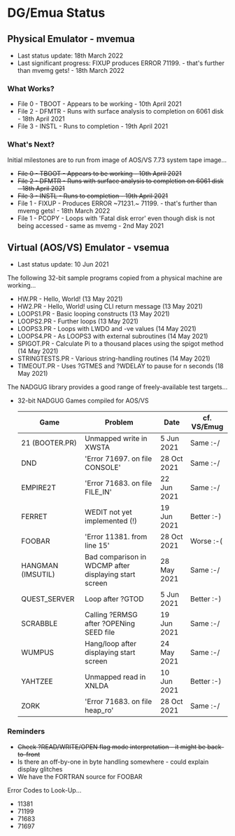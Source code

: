 # DG/Emua Status

## Physical Emulator - mvemua

* Last status update: 18th March 2022
* Last significant progress: FIXUP produces ERROR 71199. - that's further than mvemg gets! - 18th March 2022

### What Works?
* File 0 - TBOOT - Appears to be working - 10th April 2021
* File 2 - DFMTR - Runs with surface analysis to completion on 6061 disk - 18th April 2021
* File 3 - INSTL - Runs to completion - 19th April 2021
  
### What's Next?
Initial milestones are to run from image of AOS/VS 7.73 system tape image...
* ~~File 0 - TBOOT - Appears to be working - 10th April 2021~~
* ~~File 2 - DFMTR - Runs with surface analysis to completion on 6061 disk - 18th April 2021~~
* ~~File 3 - INSTL - Runs to completion - 19th April 2021~~
* File 1 - FIXUP - Produces ERROR ~71231.~ 71199. - that's further than mvemg gets! - 18th March 2022
* File 1 - PCOPY - Loops with 'Fatal disk error' even though disk is not being accessed - same as mvemg - 2nd May 2021

## Virtual (AOS/VS) Emulator - vsemua

* Last status update: 10 Jun 2021
  
The following 32-bit sample programs copied from a physical machine are working...
* HW.PR - Hello, World! (13 May 2021)
* HW2.PR - Hello, World! using CLI return message (13 May 2021)
* LOOPS1.PR - Basic looping constructs (13 May 2021)
* LOOPS2.PR - Further loops (13 May 2021)
* LOOPS3.PR - Loops with LWDO and -ve values (14 May 2021)
* LOOPS4.PR - As LOOPS3 with external subroutines (14 May 2021)
* SPIGOT.PR - Calculate Pi to a thousand places using the spigot method (14 May 2021)
* STRINGTESTS.PR - Various string-handling routines (14 May 2021)
* TIMEOUT.PR - Uses ?GTMES and ?WDELAY to pause for n seconds (18 May 2021)

The NADGUG library provides a good range of freely-available test targets...
  
* 32-bit NADGUG Games compiled for AOS/VS

  |    Game           |   Problem                                             |   Date      | cf. VS/Emug |
  |-------------------|-------------------------------------------------------|-------------|-------------|
  | 21 (BOOTER.PR)    | Unmapped write in XWSTA                               |  5 Jun 2021 | Same    :-/ | 
  | DND               | 'Error 71697. on file CONSOLE'                        | 28 Oct 2021 | Same    :-/ |
  | EMPIRE2T          | 'Error 71683. on file FILE_IN'                        | 22 Jun 2021 | Same    :-/ |
  | FERRET            | WEDIT not yet implemented (!)                         | 19 Jun 2021 | Better  :-) | 
  | FOOBAR            | 'Error 11381. from line 15'                           | 28 Oct 2021 | Worse   :-( |
  | HANGMAN (IMSUTIL) | Bad comparison in WDCMP after displaying start screen | 28 May 2021 | Same    :-/ | 
  | QUEST_SERVER      | Loop after ?GTOD                                      |  5 Jun 2021 | Better  :-) |
  | SCRABBLE          | Calling ?ERMSG after ?OPENing SEED file               | 19 Jun 2021 | Same    :-/ |
  | WUMPUS            | Hang/loop after displaying start screen               | 24 May 2021 | Same    :-/ | 
  | YAHTZEE           | Unmapped read in XNLDA                                | 10 Jun 2021 | Better  :-) |
  | ZORK              | 'Error 71683. on file heap_ro'                        | 28 Oct 2021 | Same    :-/ |
  
### Reminders
* ~~Check ?READ/WRITE/OPEN flag mode interpretation - it might be back-to-front~~
* Is there an off-by-one in byte handling somewhere - could explain display glitches
* We have the FORTRAN source for FOOBAR

Error Codes to Look-Up...
* 11381
* 71199
* 71683
* 71697

